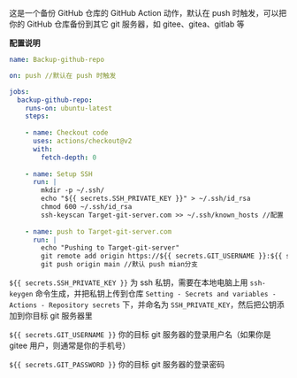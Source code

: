 这是一个备份 GitHub 仓库的 GitHub Action 动作，默认在 push 时触发，可以把你的 GitHub 仓库备份到其它 git 服务器，如 gitee、gitea、gitlab 等

**配置说明**

```yml
name: Backup-github-repo

on: push //默认在 push 时触发

jobs: 
  backup-github-repo:
    runs-on: ubuntu-latest
    steps:
    
    - name: Checkout code
      uses: actions/checkout@v2
      with: 
        fetch-depth: 0
    
    - name: Setup SSH
      run: |
        mkdir -p ~/.ssh/
        echo "${{ secrets.SSH_PRIVATE_KEY }}" > ~/.ssh/id_rsa
        chmod 600 ~/.ssh/id_rsa
        ssh-keyscan Target-git-server.com >> ~/.ssh/known_hosts //配置 ssh 密钥，此处的 Target-git-server.com 要修改为你目标 git 服务器的主机名
    
    - name: push to Target-git-server.com
      run: |
        echo "Pushing to Target-git-server"
        git remote add origin https://${{ secrets.GIT_USERNAME }}:${{ secrets.GIT_PASSWORD }}@target-git-server.com/${{ secrets.USER_NAME }}/repo.git
        git push origin main //默认 push mian分支
```

`${{ secrets.SSH_PRIVATE_KEY }}` 为 ssh 私钥，需要在本地电脑上用 `ssh-keygen` 命令生成，并把私钥上传到仓库 `Setting - Secrets and variables - Actions - Repository secrets` 下，并命名为 `SSH_PRIVATE_KEY`，然后把公钥添加到你目标 git 服务器里

`${{ secrets.GIT_USERNAME }}` 你的目标 git 服务器的登录用户名（如果你是 gitee 用户，则通常是你的手机号）

`${{ secrets.GIT_PASSWORD }}` 你的目标 git 服务器的登录密码
